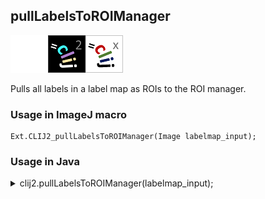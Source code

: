 ## pullLabelsToROIManager
<img src="images/mini_empty_logo.png"/><img src="images/mini_clij2_logo.png"/><img src="images/mini_clijx_logo.png"/>

Pulls all labels in a label map as ROIs to the ROI manager.

### Usage in ImageJ macro
```
Ext.CLIJ2_pullLabelsToROIManager(Image labelmap_input);
```


### Usage in Java
<details>
<summary>
clij2.pullLabelsToROIManager(labelmap_input);
</summary>
```
// init CLIJ and GPU
import net.haesleinhuepf.clij2.CLIJ2;
import net.haesleinhuepf.clij.clearcl.ClearCLBuffer;
CLIJ2 clij2 = CLIJ2.getInstance();

// get input parameters
ClearCLBuffer labelmap_input = clij2.push(labelmap_inputImagePlus);
```

```
// Execute operation on GPU
clij2.pullLabelsToROIManager(labelmap_input);
```

```
//show result

// cleanup memory on GPU
clij2.release(labelmap_input);
```
</details>


### Usage in Matlab
<details>
<summary>
clij2.pullLabelsToROIManager(labelmap_input);
</summary>
```
% init CLIJ and GPU
clij2 = init_clatlab();

% get input parameters
labelmap_input = clij2.pushMat(labelmap_input_matrix);
```

```
% Execute operation on GPU
clij2.pullLabelsToROIManager(labelmap_input);
```

```
% show result

% cleanup memory on GPU
clij2.release(labelmap_input);
```
</details>


### Usage in Icy
<details>
<summary>
clij2.pullLabelsToROIManager(labelmap_input);
</summary>
```
// init CLIJ and GPU
importClass(net.haesleinhuepf.clicy.CLICY);
importClass(Packages.icy.main.Icy);

clij2 = CLICY.getInstance();

// get input parameters
labelmap_input_sequence = getSequence();labelmap_input = clij2.pushSequence(labelmap_input_sequence);
```

```
// Execute operation on GPU
clij2.pullLabelsToROIManager(labelmap_input);
```

```
// show result

// cleanup memory on GPU
clij2.release(labelmap_input);
```
</details>




### Example notebooks
<a href="https://clij.github.io/clij2-docs/md/working_with_rois"><img src="images/language_macro.png" height="20"/></a> [working_with_rois](https://clij.github.io/clij2-docs/md/working_with_rois)  




### Example scripts
<a href="https://github.com/clij/clij2-docs/blob/master/src/main/macro/working_with_rois.ijm"><img src="images/language_macro.png" height="20"/></a> [working_with_rois.ijm](https://github.com/clij/clij2-docs/blob/master/src/main/macro/working_with_rois.ijm)  


[Back to CLIJ2 reference](https://clij.github.io/clij2-docs/reference)
[Back to CLIJ2 documentation](https://clij.github.io/clij2-docs)

[Imprint](https://clij.github.io/imprint)
